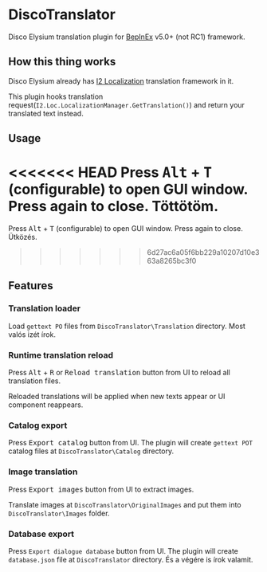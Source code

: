 # DiscoTranslator

Disco Elysium translation plugin for [BepInEx](https://github.com/BepInEx/BepInEx) v5.0+ (not RC1) framework.

## How this thing works

Disco Elysium already has [I2 Localization](https://assetstore.unity.com/packages/tools/localization/i2-localization-14884) translation framework in it.

This plugin hooks translation request(`I2.Loc.LocalizationManager.GetTranslation()`) and return your translated text instead.

## Usage

<<<<<<< HEAD
Press <kbd>Alt</kbd> + <kbd>T</kbd> (configurable) to open GUI window. Press again to close. Töttötöm.
=======
Press <kbd>Alt</kbd> + <kbd>T</kbd> (configurable) to open GUI window. Press again to close. Ütközés.
>>>>>>> 6d27ac6a05f6bb229a10207d10e363a8265bc3f0

## Features

### Translation loader

Load `gettext PO` files from `DiscoTranslator\Translation` directory. Most valós izét írok.

### Runtime translation reload

Press <kbd>Alt</kbd> + <kbd>R</kbd> or <kbd>Reload translation</kbd> button from UI to reload all translation files.

Reloaded translations will be applied when new texts appear or UI component reappears.

### Catalog export

Press <kbd>Export catalog</kbd> button from UI. The plugin will create `gettext POT` catalog files at `DiscoTranslator\Catalog` directory.

### Image translation

Press <kbd>Export images</kbd> button from UI to extract images.

Translate images at `DiscoTranslator\OriginalImages` and put them into `DiscoTranslator\Images` folder.

### Database export

Press `Export dialogue database` button from UI. The plugin will create `database.json` file at `DiscoTranslator` directory. És a végére is írok valamit.

